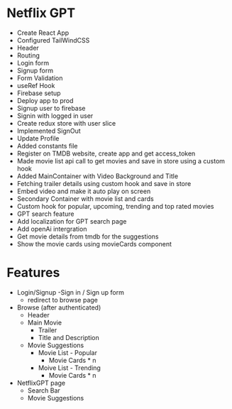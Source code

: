 # Netflix GPT

- Create React App
- Configured TailWindCSS
- Header
- Routing
- Login form
- Signup form
- Form Validation
- useRef Hook
- Firebase setup
- Deploy app to prod
- Signup user to firebase
- Signin with logged in user
- Create redux store with user slice
- Implemented SignOut
- Update Profile
- Added constants file
- Register on TMDB website, create app and get access_token
- Made movie list api call to get movies and save in store using a custom hook
- Added MainContainer with Video Background and Title
- Fetching trailer details using custom hook and save in store
- Embed video and make it auto play on screen
- Secondary Container with movie list and cards
- Custom hook for popular, upcoming, trending and top rated movies
- GPT search feature
- Add localization for GPT search page
- Add openAi intergration
- Get movie details from tmdb for the suggestions
- Show the movie cards using movieCards component

# Features

- Login/Signup
  -Sign in / Sign up form
  - redirect to browse page
- Browse (after authenticated)
  - Header
  - Main Movie
    - Trailer
    - Title and Description
  - Movie Suggestions
    - Movie List - Popular
      - Movie Cards \* n
    - Moive List - Trending
      - Movie Cards \* n
- NetflixGPT page
  - Search Bar
  - Movie Suggestions
